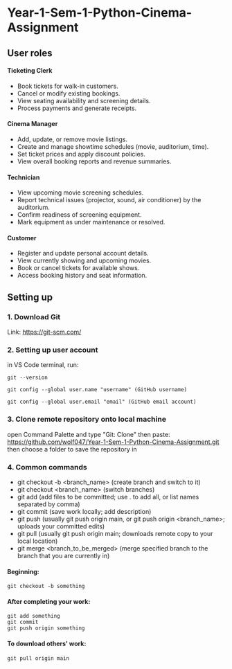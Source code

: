 # Year-1-Sem-1-Python-Cinema-Assignment

## User roles

#### Ticketing Clerk
- Book tickets for walk-in customers.
- Cancel or modify existing bookings.
- View seating availability and screening details.
- Process payments and generate receipts.

#### Cinema Manager
- Add, update, or remove movie listings.
- Create and manage showtime schedules (movie, auditorium, time).
- Set ticket prices and apply discount policies.
- View overall booking reports and revenue summaries.

#### Technician
- View upcoming movie screening schedules.
- Report technical issues (projector, sound, air conditioner) by the auditorium.
- Confirm readiness of screening equipment.
- Mark equipment as under maintenance or resolved.

#### Customer
- Register and update personal account details.
- View currently showing and upcoming movies.
- Book or cancel tickets for available shows.
- Access booking history and seat information.


## Setting up

### 1. Download Git
Link: https://git-scm.com/

### 2. Setting up user account
in VS Code terminal, run:

    git --version

    git config --global user.name "username" (GitHub username)

    git config --global user.email "email" (GitHub email account)

### 3. Clone remote repository onto local machine
open Command Palette and type "Git: Clone" then paste:
    https://github.com/wolf047/Year-1-Sem-1-Python-Cinema-Assignment.git
then choose a folder to save the repository in

### 4. Common commands
- git checkout -b <branch_name> (create branch and switch to it)
- git checkout <branch_name> (switch branches)
- git add <filenames> (add files to be committed; use . to add all, or list names separated by comma) 
- git commit (save work locally; add description)
- git push <remote> <branch> (usually git push origin main, or git push origin <branch_name>; uploads your committed edits)
- git pull <remote> <branch> (usually git push origin main; downloads remote copy to your local location)
- git merge <branch_to_be_merged> (merge specified branch to the branch that you are currently in)

#### Beginning:
    git checkout -b something

#### After completing your work:
    git add something
    git commit
    git push origin something

#### To download others' work:
    git pull origin main


